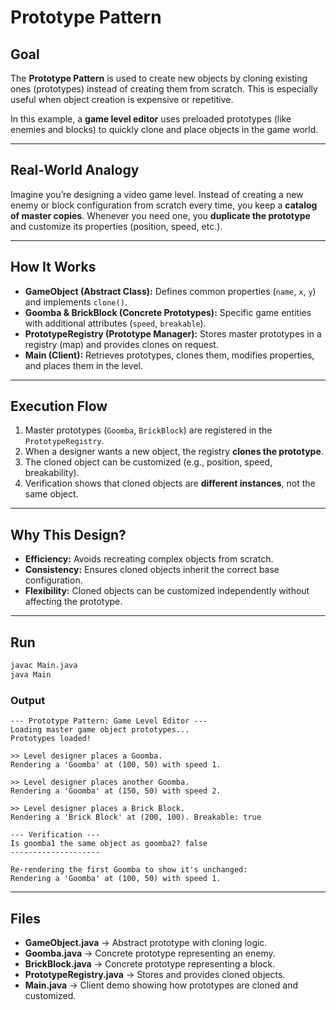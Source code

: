 # Prototype Pattern 

## Goal

The **Prototype Pattern** is used to create new objects by cloning existing ones (prototypes) instead of creating them from scratch. This is especially useful when object creation is expensive or repetitive.

In this example, a **game level editor** uses preloaded prototypes (like enemies and blocks) to quickly clone and place objects in the game world.

---

## Real-World Analogy

Imagine you’re designing a video game level. Instead of creating a new enemy or block configuration from scratch every time, you keep a **catalog of master copies**. Whenever you need one, you **duplicate the prototype** and customize its properties (position, speed, etc.).

---

## How It Works

* **GameObject (Abstract Class):** Defines common properties (`name`, `x`, `y`) and implements `clone()`.
* **Goomba & BrickBlock (Concrete Prototypes):** Specific game entities with additional attributes (`speed`, `breakable`).
* **PrototypeRegistry (Prototype Manager):** Stores master prototypes in a registry (map) and provides clones on request.
* **Main (Client):** Retrieves prototypes, clones them, modifies properties, and places them in the level.

---

## Execution Flow

1. Master prototypes (`Goomba`, `BrickBlock`) are registered in the `PrototypeRegistry`.
2. When a designer wants a new object, the registry **clones the prototype**.
3. The cloned object can be customized (e.g., position, speed, breakability).
4. Verification shows that cloned objects are **different instances**, not the same object.

---

## Why This Design?

* **Efficiency:** Avoids recreating complex objects from scratch.
* **Consistency:** Ensures cloned objects inherit the correct base configuration.
* **Flexibility:** Cloned objects can be customized independently without affecting the prototype.

---

## Run

```sh
javac Main.java
java Main
```

### Output

```
--- Prototype Pattern: Game Level Editor ---
Loading master game object prototypes...
Prototypes loaded!

>> Level designer places a Goomba.
Rendering a 'Goomba' at (100, 50) with speed 1.

>> Level designer places another Goomba.
Rendering a 'Goomba' at (150, 50) with speed 2.

>> Level designer places a Brick Block.
Rendering a 'Brick Block' at (200, 100). Breakable: true

--- Verification ---
Is goomba1 the same object as goomba2? false
--------------------

Re-rendering the first Goomba to show it's unchanged:
Rendering a 'Goomba' at (100, 50) with speed 1.
```

---

## Files

* **GameObject.java** → Abstract prototype with cloning logic.
* **Goomba.java** → Concrete prototype representing an enemy.
* **BrickBlock.java** → Concrete prototype representing a block.
* **PrototypeRegistry.java** → Stores and provides cloned objects.
* **Main.java** → Client demo showing how prototypes are cloned and customized.
